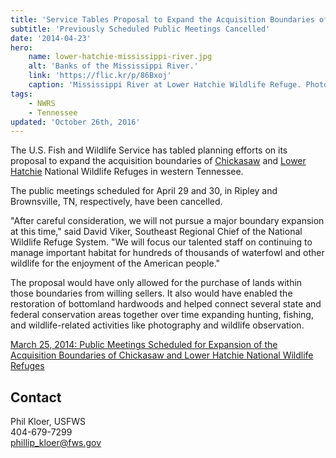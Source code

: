 ```yaml
---
title: 'Service Tables Proposal to Expand the Acquisition Boundaries of Chickasaw and Lower Hatchie National Wildlife Refuges'
subtitle: 'Previously Scheduled Public Meetings Cancelled'
date: '2014-04-23'
hero:
    name: lower-hatchie-mississippi-river.jpg
    alt: 'Banks of the Mississippi River.'
    link: 'https://flic.kr/p/86Bxoj'
    caption: 'Mississippi River at Lower Hatchie Wildlife Refuge. Photo by <a href=\"https://www.flickr.com/photos/rwklose/\" target=\"_blank\">Roland Klose</a> <a href=\"https://creativecommons.org/licenses/by-nd/2.0/\" target=\"_blank\">CC BY-ND 2.0</a>.'
tags:
    - NWRS
    - Tennessee
updated: 'October 26th, 2016'
---
```


The U.S. Fish and Wildlife Service has tabled planning efforts on its proposal to expand the acquisition boundaries of [Chickasaw](http://www.fws.gov/chickasaw/) and [Lower Hatchie](http://www.fws.gov/lowerhatchie/) National Wildlife Refuges in western Tennessee.

The public meetings scheduled for April 29 and 30, in Ripley and Brownsville, TN, respectively, have been cancelled.

"After careful consideration, we will not pursue a major boundary expansion at this time," said David Viker, Southeast Regional Chief of the National Wildlife Refuge System. "We will focus our talented staff on continuing to manage important habitat for hundreds of thousands of waterfowl and other wildlife for the enjoyment of the American people."

The proposal would have only allowed for the purchase of lands within those boundaries from willing sellers. It also would have enabled the restoration of bottomland hardwoods and helped connect several state and federal conservation areas together over time expanding hunting, fishing, and wildlife-related activities like photography and wildlife observation.

[March 25, 2014: Public Meetings Scheduled for Expansion of the Acquisition Boundaries of Chickasaw and Lower Hatchie National Wildlife Refuges](http://www.fws.gov/southeast/news/2014/024.html)

## Contact

Phil Kloer, USFWS  
404-679-7299  
[phillip_kloer@fws.gov](mailto:phillip_kloer@fws.gov)
